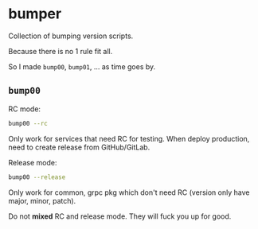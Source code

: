 # bumper

Collection of bumping version scripts.

Because there is no 1 rule fit all.

So I made `bump00`, `bump01`, ... as time goes by.

## `bump00`

RC mode:

```sh
bump00 --rc
```

Only work for services that need RC for testing.
When deploy production, need to create release from GitHub/GitLab.

Release mode:

```sh
bump00 --release
```

Only work for common, grpc pkg which don't need RC (version only have major, minor, patch).

Do not **mixed** RC and release mode.
They will fuck you up for good.
